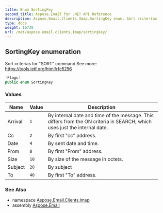 ```yaml
---
title: Enum SortingKey
second_title: Aspose.Email for .NET API Reference
description: Aspose.Email.Clients.Imap.SortingKey enum. Sort criterias for SORT command See more https//tools.ietf.org/html/rfc5256
type: docs
weight: 16730
url: /net/aspose.email.clients.imap/sortingkey/
---
```

## SortingKey enumeration

Sort criterias for "SORT" command See more: https://tools.ietf.org/html/rfc5256

```csharp
[Flags]
public enum SortingKey
```

### Values

| Name | Value | Description |
| --- | --- | --- |
| Arrival | `1` | By internal date and time of the message. This differs from the ON criteria in SEARCH, which uses just the internal date. |
| Cc | `2` | By first "cc" address. |
| Date | `4` | By sent date and time. |
| From | `8` | By first "From" address. |
| Size | `10` | By size of the message in octets. |
| Subject | `20` | By subject |
| To | `40` | By first "To" address. |

### See Also

* namespace [Aspose.Email.Clients.Imap](../../aspose.email.clients.imap/)
* assembly [Aspose.Email](../../)


